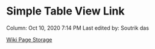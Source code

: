 # Simple Table View Link

Column: Oct 10, 2020 7:14 PM
Last edited by: Soutrik das

[Wiki Page Storage](Simple%20Table%20View%20Link%20915f633f30964f499ce9440f3159c035/Wiki%20Page%20Storage%20dfdba1d68a6940d1b4c1efa943b58444.csv)
